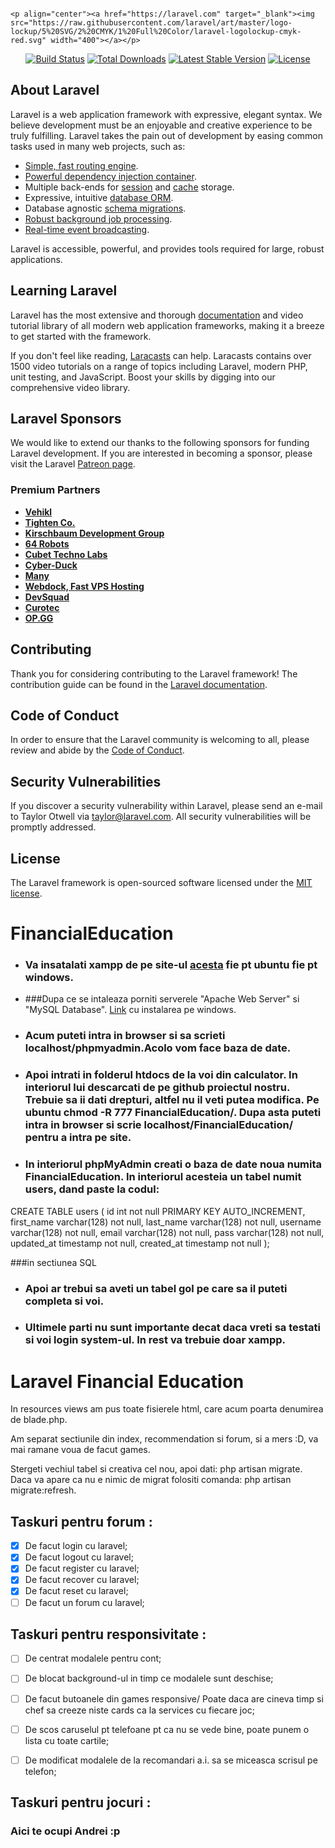                                                                                                                                                                                    <p align="center"><a href="https://laravel.com" target="_blank"><img src="https://raw.githubusercontent.com/laravel/art/master/logo-lockup/5%20SVG/2%20CMYK/1%20Full%20Color/laravel-logolockup-cmyk-red.svg" width="400"></a></p>

<p align="center">
<a href="https://travis-ci.org/laravel/framework"><img src="https://travis-ci.org/laravel/framework.svg" alt="Build Status"></a>
<a href="https://packagist.org/packages/laravel/framework"><img src="https://img.shields.io/packagist/dt/laravel/framework" alt="Total Downloads"></a>
<a href="https://packagist.org/packages/laravel/framework"><img src="https://img.shields.io/packagist/v/laravel/framework" alt="Latest Stable Version"></a>
<a href="https://packagist.org/packages/laravel/framework"><img src="https://img.shields.io/packagist/l/laravel/framework" alt="License"></a>
</p>

## About Laravel

Laravel is a web application framework with expressive, elegant syntax. We believe development must be an enjoyable and creative experience to be truly fulfilling. Laravel takes the pain out of development by easing common tasks used in many web projects, such as:

- [Simple, fast routing engine](https://laravel.com/docs/routing).
- [Powerful dependency injection container](https://laravel.com/docs/container).
- Multiple back-ends for [session](https://laravel.com/docs/session) and [cache](https://laravel.com/docs/cache) storage.
- Expressive, intuitive [database ORM](https://laravel.com/docs/eloquent).
- Database agnostic [schema migrations](https://laravel.com/docs/migrations).
- [Robust background job processing](https://laravel.com/docs/queues).
- [Real-time event broadcasting](https://laravel.com/docs/broadcasting).

Laravel is accessible, powerful, and provides tools required for large, robust applications.

## Learning Laravel

Laravel has the most extensive and thorough [documentation](https://laravel.com/docs) and video tutorial library of all modern web application frameworks, making it a breeze to get started with the framework.

If you don't feel like reading, [Laracasts](https://laracasts.com) can help. Laracasts contains over 1500 video tutorials on a range of topics including Laravel, modern PHP, unit testing, and JavaScript. Boost your skills by digging into our comprehensive video library.

## Laravel Sponsors

We would like to extend our thanks to the following sponsors for funding Laravel development. If you are interested in becoming a sponsor, please visit the Laravel [Patreon page](https://patreon.com/taylorotwell).

### Premium Partners

- **[Vehikl](https://vehikl.com/)**
- **[Tighten Co.](https://tighten.co)**
- **[Kirschbaum Development Group](https://kirschbaumdevelopment.com)**
- **[64 Robots](https://64robots.com)**
- **[Cubet Techno Labs](https://cubettech.com)**
- **[Cyber-Duck](https://cyber-duck.co.uk)**
- **[Many](https://www.many.co.uk)**
- **[Webdock, Fast VPS Hosting](https://www.webdock.io/en)**
- **[DevSquad](https://devsquad.com)**
- **[Curotec](https://www.curotec.com/services/technologies/laravel/)**
- **[OP.GG](https://op.gg)**

## Contributing

Thank you for considering contributing to the Laravel framework! The contribution guide can be found in the [Laravel documentation](https://laravel.com/docs/contributions).

## Code of Conduct

In order to ensure that the Laravel community is welcoming to all, please review and abide by the [Code of Conduct](https://laravel.com/docs/contributions#code-of-conduct).

## Security Vulnerabilities

If you discover a security vulnerability within Laravel, please send an e-mail to Taylor Otwell via [taylor@laravel.com](mailto:taylor@laravel.com). All security vulnerabilities will be promptly addressed.

## License

The Laravel framework is open-sourced software licensed under the [MIT license](https://opensource.org/licenses/MIT).


# FinancialEducation

- ### Va insatalati xampp de pe site-ul [acesta](https://www.apachefriends.org/index.html) fie pt ubuntu fie pt windows.

- ###Dupa ce se intaleaza porniti serverele "Apache Web Server" si "MySQL Database". [Link](https://www.youtube.com/watch?v=mXdpCRgR-xE&list=PL0eyrZgxdwhwBToawjm9faF1ixePexft-&index=2&ab_channel=DaniKrossing) cu instalarea pe windows.

- ### Acum puteti intra in browser si sa scrieti localhost/phpmyadmin.Acolo vom face baza de date.

- ### Apoi intrati in folderul htdocs de la voi din calculator. In interiorul lui descarcati de pe github proiectul nostru. Trebuie sa ii dati drepturi, altfel nu il veti putea modifica. Pe ubuntu chmod -R 777 FinancialEducation/. Dupa asta puteti intra in browser si scrie localhost/FinancialEducation/ pentru a intra pe site.

- ### In interiorul phpMyAdmin creati o baza de date noua numita FinancialEducation. In interiorul acesteia un tabel numit users, dand paste la codul:

CREATE TABLE users (
id int not null PRIMARY KEY AUTO_INCREMENT,
first_name varchar(128) not null,
last_name varchar(128) not null,
username varchar(128) not null,
email varchar(128) not null,
pass varchar(128) not null,
updated_at timestamp not null,
created_at timestamp not null
);

###in sectiunea SQL
- ### Apoi ar trebui sa aveti un tabel gol pe care sa il puteti completa si voi.

- ### Ultimele parti nu sunt importante decat daca vreti sa testati si voi login system-ul.  In rest va trebuie doar xampp.

# Laravel Financial Education

In resources views am pus toate fisierele html, care acum poarta denumirea de blade.php.

Am separat sectiunile din index, recommendation si forum, si a mers :D, va mai ramane voua de facut games.

Stergeti vechiul tabel si creativa cel nou, apoi dati: php artisan migrate.
Daca va apare ca nu e nimic de migrat folositi comanda: php artisan migrate:refresh.

## Taskuri pentru forum :
 - [x] De facut login cu laravel;
 - [x] De facut logout cu laravel;
 - [x] De facut register cu laravel;
 - [x] De facut recover cu laravel;
 - [x] De facut reset cu laravel;
 - [ ] De facut un forum cu laravel;

## Taskuri pentru responsivitate :
- [ ] De centrat modalele pentru cont;
- [ ] De blocat background-ul in timp ce modalele sunt deschise;
- [ ] De facut butoanele din games responsive/ Poate daca are cineva timp si chef sa creeze niste cards ca la services cu fiecare joc;
- [ ] De scos caruselul pt telefoane pt ca nu se vede bine, poate punem o lista cu toate cartile;
- [ ] De modificat modalele de la recomandari a.i. sa se miceasca scrisul pe telefon;


## Taskuri pentru jocuri :
### Aici te ocupi Andrei :p
